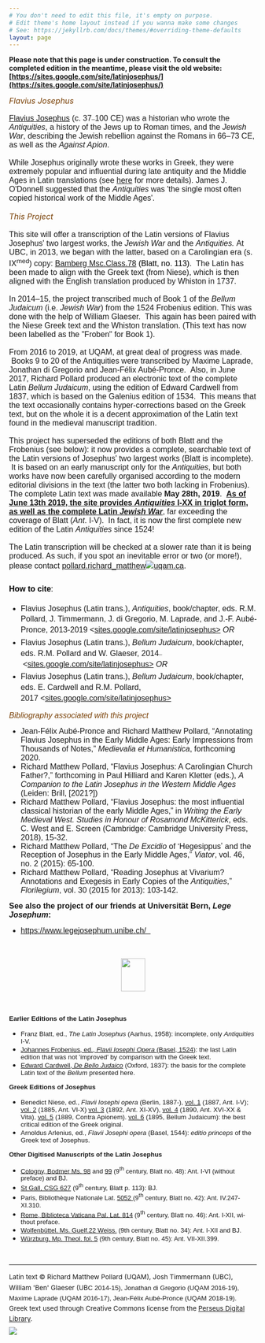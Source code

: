 ```yaml
---
# You don't need to edit this file, it's empty on purpose.
# Edit theme's home layout instead if you wanna make some changes
# See: https://jekyllrb.com/docs/themes/#overriding-theme-defaults
layout: page
---
```


**Please note that this page is under construction.  To consult the completed edition in the meantime, please visit the old website: [https://sites.google.com/site/latinjosephus/](https://sites.google.com/site/latinjosephus/)**

<div xmlns="https://www.w3.org/1999/xhtml" class="sites-layout-name-one-column-hf sites-layout-vbox"><div class="sites-layout-tile sites-tile-name-header"><div dir="ltr"><div><i><font color="#783f04" size="3">Flavius Josephus</font></i></div>
<div><br>
</div>
<div><font face="trebuchet ms, sans-serif" size="3"><a href="https://en.wikipedia.org/wiki/Josephus" target="_blank" rel="nofollow">Flavius Josephus</a> (c. 37</font><span style="font-family:Palatino Linotype,serif;background-color:transparent;font-size:10pt">–</span><span style="font-family:trebuchet ms,sans-serif;font-size:medium;background-color:transparent">100 CE) was a historian who wrote the <i>Antiquities</i>, a history of the Jews up to Roman times, and the <i>Jewish War</i>, describing&nbsp;</span><span style="background-color:transparent"><font face="trebuchet ms, sans-serif" size="3">the Jewish rebellion against the Romans in 66–73 CE, as well as the <i>Against Apion</i>.</font></span></div>
<div><span style="background-color:transparent"><font face="trebuchet ms, sans-serif" size="3"><br>
</font></span></div>
<div><span style="background-color:transparent"><font face="trebuchet ms, sans-serif" size="3">While Josephus originally wrote these works in Greek, they were extremely popular and influential during late antiquity and the Middle Ages in Latin translations&nbsp;(see <a href="https://sites.google.com/site/latinjosephus/background">here</a>&nbsp;for more details). James J. O'Donnell suggested that the <i>Antiquities </i>was '</font></span><span style="background-color:transparent"><font face="trebuchet ms, sans-serif" size="3">the single most often copied historical work of the Middle Ages'.</font></span></div>
<div><span style="background-color:transparent"><font face="trebuchet ms, sans-serif" size="3"><br>
</font></span></div>
<div><i><font color="#783f04" size="3">This Project</font></i></div>
<div><span style="background-color:transparent"><font face="trebuchet ms, sans-serif" size="3"><br>
</font></span></div>
<font face="trebuchet ms, sans-serif" size="3">This site will offer a transcription of the Latin versions of Flavius Josephus' two largest works, the <i>Jewish War&nbsp;</i>and the <i>Antiquities.</i>&nbsp;At UBC, in 2013, we began with the latter,&nbsp;based on a Carolingian era (s. IX<sup>med</sup>) copy:&nbsp;<span style="color:rgb(0,0,0)"><a href="https://bsbsbb.bsb.lrz.de/~db/0000/sbb00000114/images/" target="_blank" rel="nofollow">Bamberg Msc.Class.78</a><b>&nbsp;</b></span><span style="color:rgb(0,0,0)">(Blatt, no. 113)</span>. &nbsp;The Latin has been made to align with the Greek text (from Niese), which is then aligned with the English translation produced by Whiston in 1737.</font>
<div><font face="trebuchet ms, sans-serif" size="3"><br>
</font></div>
<div><font face="trebuchet ms, sans-serif" size="3">In 2014</font><span style="background-color:transparent"><font face="trebuchet ms, sans-serif" size="3">–15, the project transcribed much of Book 1 of the <i>Bellum Judaicum </i>(i.e. <i>Jewish War</i>) from the 1524 Frobenius edition. This was done with the help of William Glaeser. &nbsp;This again has been paired with the Niese Greek text and the Whiston translation. (This text has now been labelled as the "Froben" for Book 1).</font></span></div><div><span style="background-color:transparent"><font face="trebuchet ms, sans-serif" size="3"><br></font></span></div><div><span style="background-color:transparent"><font face="trebuchet ms, sans-serif" size="3">From 2016 to 2019, at UQAM, at great deal of progress was made. &nbsp;Books 9 to 20 of the Antiquities were transcribed by Maxime Laprade, Jonathan di Gregorio and Jean-Félix Aubé-Pronce. &nbsp;Also, in June 2017, Richard Pollard produced an electronic text of the complete Latin&nbsp;<i>Bellum Judaicum</i>, using the edition of Edward Cardwell from 1837, which is based on the Galenius edition of 1534. &nbsp;This means that the text occasionally contains hyper-corrections based on the Greek text, but on the whole it is a decent approximation of the Latin text found in the medieval manuscript tradition.</font></span></div>
<div><font face="trebuchet ms, sans-serif" size="3"><br>
</font><font face="trebuchet ms, sans-serif" size="3">This project has superseded the editions of both Blatt and the Frobenius (see below): it now provides a complete, searchable text of the Latin versions of Josephus' two largest works (Blatt is incomplete). &nbsp;It is based on an early manuscript only for the <i>Antiquities</i>, but both works have now been carefully organised according to the modern editorial divisions in the text (the latter two both lacking in Frobenius). The complete Latin text was made available <b>May 28th, 2019</b>.&nbsp;&nbsp;<b><u>As of June 13th 2019, the site provides&nbsp;<i>Antiquities </i>I-XX in triglot form, as well as the complete Latin&nbsp;<i>Jewish War</i></u></b>, far exceeding the coverage of Blatt (<i>Ant</i>. I-V).&nbsp; In fact, it is now the first complete new edition of the Latin&nbsp;<i>Antiquities </i>since 1524!<br>
<br>
The Latin transcription will be checked at a slower rate than it is being produced.  As such, if you spot an inevitable error or two (or more!), please contact&nbsp;</font><span style="background-color:transparent"><font face="trebuchet ms, sans-serif" size="3"><u>pollard.richard_matthew</u></font></span><u style="font-family:trebuchet ms,sans-serif;font-size:medium;background-color:transparent"><a href="https://sites.google.com/site/latinjosephus/home/at_symbol%5B1%5D.jpg?attredirects=0"><img border="0" src="https://sites.google.com/site/latinjosephus/_/rsrc/1373300820704/home/at_symbol%5B1%5D.jpg"></a></u><span style="font-size:10pt;background-color:transparent"><font face="trebuchet ms, sans-serif" size="3"><u>uqam.ca</u></font></span><span style="font-family:trebuchet ms,sans-serif;font-size:medium;background-color:transparent">.</span></div><div>
<div><b style="font-family:trebuchet ms,sans-serif;line-height:1.6;background-color:transparent"><font size="3"><br>
</font></b></div>
<div><font color="#000000" size="3"><b style="font-family:trebuchet ms,sans-serif;line-height:1.6;background-color:transparent">How to cite</b><span style="font-family:trebuchet ms,sans-serif;line-height:1.6;background-color:transparent">:</span></font></div>
<div><ul><li><font style="background-color:transparent"><span style="font-family:trebuchet ms,sans-serif;font-size:medium;line-height:1.6">Flavius Josephus (Latin trans.), </span><i style="font-family:trebuchet ms,sans-serif;font-size:medium;line-height:1.6">Antiquities</i><span style="line-height:1.6"><font face="trebuchet ms, sans-serif" size="3">, book/chapter, eds. R.M. Pollard, J. Timmermann, J. di Gregorio, M. Laprade, and J.-F. Aubé-Pronce, 2013-2019</font></span></font><font face="trebuchet ms, sans-serif" size="3" style="background-color:transparent"><span style="line-height:25.600000381469727px">&nbsp;</span><span style="line-height:1.6">&lt;</span><span style="line-height:21px"><u>sites.google.com/site/latinjosephus&gt;</u>&nbsp;<i>OR</i></span></font></li><li><font face="trebuchet ms, sans-serif" size="3" style="background-color:transparent"><span style="line-height:1.6">Flavius Josephus (Latin trans.),&nbsp;</span><span style="line-height:1.6"><i>Bellum Judaicum</i></span><span style="line-height:1.6">, book/chapter, eds. R.M. Pollard and W. Glaeser, 2014</span></font><span style="background-color:transparent;font-size:10pt;font-family:Palatino Linotype,serif">–</span><font face="trebuchet ms, sans-serif" size="3" style="background-color:transparent"><span style="line-height:25.6000003814697px">&nbsp;</span><span style="line-height:1.6">&lt;</span><span style="line-height:21px"><u>sites.google.com/site/latinjosephus&gt;</u>&nbsp;</span></font><i style="background-color:transparent;font-family:trebuchet ms,sans-serif;font-size:medium">OR</i></li><li><font face="trebuchet ms, sans-serif" size="3" style="background-color:transparent"><span style="line-height:1.6">Flavius Josephus (Latin trans.),&nbsp;</span><span style="line-height:1.6"><i>Bellum Judaicum</i></span><span style="line-height:1.6">, book/chapter, eds. E. Cardwell and R.M. Pollard, 2017</span></font><font face="trebuchet ms, sans-serif" size="3" style="background-color:transparent"><span style="line-height:25.6px">&nbsp;</span><span style="line-height:1.6">&lt;</span><span style="line-height:21px"><u>sites.google.com/site/latinjosephus&gt;</u></span></font></li></ul><div><font color="#783f04" face="trebuchet ms, sans-serif" size="3"><i>Bibliography associated with this project</i></font></div></div><div><ul><li><span style="font-family:trebuchet ms,sans-serif;font-size:16px">Jean-Félix Aubé-Pronce and Richard Matthew Pollard,&nbsp;</span><font face="trebuchet ms, sans-serif"><span style="font-size:16px">“Annotating Flavius Josephus in the Early Middle Ages: Early Impressions from Thousands of Notes,” <i>Medievalia et Humanistica</i>, forthcoming 2020.</span></font></li><li><span style="font-family:trebuchet ms,sans-serif;font-size:16px">Ric</span><font size="3"><span style="font-family:trebuchet ms,sans-serif">hard Matthe</span><font face="trebuchet ms, sans-serif">w Pollard,&nbsp;“</font></font><font face="trebuchet ms, sans-serif" size="3">Flavius Josephus: A Carolingian Church Father?,” forthcoming in Paul Hilliard and Karen Kletter (eds.), <i>A
Companion to the Latin Josephus in the Western Middle Ages</i> (Leiden: Brill, [2021?])&nbsp;</font></li><li><font face="trebuchet ms, sans-serif" size="3">Richard Matthew Pollard, “Flavius Josephus: the most influential classical historian of the early Middle Ages,” in&nbsp;<i>Writing the Early Medieval West. Studies in Honour of Rosamond McKitterick</i>, eds. C. West and E. Screen (Cambridge: Cambridge University Press, 2018), 15-32.</font></li><li><font face="trebuchet ms, sans-serif" size="3"><span style="line-height:107%">Richard Matthew Pollard,&nbsp;</span><span style="line-height:107%">“The <i>De Excidio</i> of ʻHegesippusʼ and the Reception of Josephus in the Early Middle Ages,” <i>Viator</i>, vol. 46, no. 2 (2015): 65-100.&nbsp;</span></font></li><li><font face="trebuchet ms, sans-serif" size="3"><span style="line-height:107%">Richard Matthew Pollard, “Reading Josephus at
Vivarium? Annotations and Exegesis in Early Copies of the <i>Antiquities</i>,” <i>Florilegium</i>,
vol. 30 (2015 for 2013): 103-142.&nbsp;</span></font></li></ul><div><font face="trebuchet ms, sans-serif" size="3"><b>See also the project of our friends at Universität Bern, <i>Lege Josephum</i>:</b></font></div></div><div><ul><li><font face="trebuchet ms, sans-serif" size="3"><a href="https://www.legejosephum.unibe.ch/" rel="nofollow">https://www.legejosephum.unibe.ch/&nbsp;&nbsp;</a></font></li></ul></div><div><br></div>
<div><font face="trebuchet ms, sans-serif"><br>
</font></div>
<div style="text-align:center"><font face="trebuchet ms, sans-serif">
<div style="display:block;text-align:center;margin-right:auto;margin-left:auto"><img border="0" height="67" src="https://sites.google.com/site/latinjosephus/_/rsrc/1431390464359/home/P%20-%20from%201513%20Liber%20Trium%20Virorum.jpg?height=67&amp;width=49" width="49"></div>
<br>
</font></div>
<div><font face="trebuchet ms, sans-serif"><br>
</font></div>
<div><font face="trebuchet ms, sans-serif"><br>
</font></div>
<div><b style="font-family:trebuchet ms,sans-serif;background-color:transparent;font-size:10pt">Earlier Editions of the Latin Josephus</b></div>
<div>
<ul><li><font face="trebuchet ms, sans-serif" style="background-color:transparent;font-size:10pt">Franz Blatt, ed.,&nbsp;</font><span style="background-color:transparent;font-size:10pt"><font face="trebuchet ms, sans-serif"><i>The Latin Josephus</i> (Aarhus, 1958): incomplete, only <i>Antiquities </i>I-V.</font></span></li>
<li><span style="background-color:transparent;font-size:10pt"><font face="trebuchet ms, sans-serif"><a href="https://books.google.ca/books?id=E_NCAAAAcAAJ&amp;pg=PA1" target="_blank">Johannes Frobenius, ed., <i>Flavii Iosephi Opera&nbsp;</i>(Basel, 1524)</a>: the last Latin edition that was not 'improved' by comparison with the Greek text.</font></span></li><li><span style="background-color:transparent;font-size:10pt"><font face="trebuchet ms, sans-serif"><a href="https://books.google.ca/books?id=zoENAAAAQAAJ&amp;lpg=PA395&amp;pg=PA1" target="_blank">Edward Cardwell, <i>De Bello Judaico</i></a>&nbsp;(Oxford, 1837): the basis for the complete Latin text of the <i>Bellum </i>presented here.</font></span></li></ul>
</div>
<div><b style="font-family:trebuchet ms,sans-serif;background-color:transparent;font-size:10pt">Greek Editions of Josephus</b></div>
<div>
<ul><li><span style="background-color:transparent;font-size:10pt;font-family:trebuchet ms,sans-serif">Benedict Niese, ed.,&nbsp;</span><i style="background-color:transparent;font-size:10pt;font-family:trebuchet ms,sans-serif">Flavii Iosephi opera</i><span style="background-color:transparent;font-size:10pt;font-family:trebuchet ms,sans-serif">&nbsp;(Berlin, 1887-),&nbsp;</span><a href="https://books.google.ca/books?id=mnBHAAAAYAAJ" style="background-color:transparent;font-size:10pt;font-family:trebuchet ms,sans-serif" target="_blank">vol. 1</a><span style="background-color:transparent;font-size:10pt;font-family:trebuchet ms,sans-serif">&nbsp;(1887, Ant. I-V); <a href="https://books.google.ca/books?id=EOoUAAAAQAAJ" target="_blank">vol. 2</a> (1885, Ant. VI-X)&nbsp;</span><a href="https://books.google.ca/books?id=KuoUAAAAQAAJ" style="background-color:transparent;font-size:10pt;font-family:trebuchet ms,sans-serif" target="_blank">vol. 3</a><span style="background-color:transparent;font-size:10pt;font-family:trebuchet ms,sans-serif">&nbsp;(1892, Ant. XI-XV),&nbsp;</span><a href="https://books.google.ca/books?id=W8diAAAAMAAJ" style="background-color:transparent;font-size:10pt;font-family:trebuchet ms,sans-serif" target="_blank">vol. 4</a><span style="background-color:transparent;font-size:10pt;font-family:trebuchet ms,sans-serif">&nbsp;(1890, Ant. XVI-XX &amp; Vita), <a href="https://books.google.ca/books?id=Y_AUAAAAQAAJ" target="_blank">vol. 5</a> (1889, Contra Apionem). <a href="https://books.google.ca/books?id=7d7fAAAAMAAJ&amp;pg=PA91" target="_blank">vol. 6</a> (1895, Bellum Judaicum): the best critical edition of the Greek original.</span></li>
<li><span style="background-color:transparent;font-size:10pt;font-family:trebuchet ms,sans-serif">Arnoldus Arlenius, ed.,&nbsp;</span><span style="background-color:transparent;font-size:10pt"><font face="trebuchet ms, sans-serif"><i>Flavii Josephi opera&nbsp;</i>(Basel, 1544): <i>editio princeps </i>of the Greek text of Josephus.</font></span></li></ul>
</div>
<div><b style="background-color:transparent;font-size:10pt"><font face="trebuchet ms, sans-serif" size="2">Other Digitised Manuscripts of the Latin Josephus</font></b></div>
<div>
<ul><li><a href="https://www.e-codices.unifr.ch/en/cb/0098" style="font-family:trebuchet ms,sans-serif;font-size:small;background-color:transparent" target="_blank" rel="nofollow">Cologny, Bodmer Ms. 98</a><span style="font-family:trebuchet ms,sans-serif;font-size:small;background-color:transparent">&nbsp;and </span><a href="https://www.e-codices.unifr.ch/en/list/one/cb/0099#tab_details" style="font-family:trebuchet ms,sans-serif;font-size:small;background-color:transparent" target="_blank" rel="nofollow">99</a><span style="font-family:trebuchet ms,sans-serif;font-size:small;background-color:transparent"> (9</span><sup style="font-family:trebuchet ms,sans-serif;background-color:transparent">th&nbsp;</sup><span style="font-family:trebuchet ms,sans-serif;font-size:small;background-color:transparent">century, Blatt no. 48): Ant. I-VI (without preface) and BJ.</span></li>
<li><font face="trebuchet ms, sans-serif" style="background-color:transparent;font-size:10pt"><a href="https://www.stgallplan.org/stgallmss/viewItem.do?ark=p21198-zz0026dh5s" target="_blank" rel="nofollow">St Gall, CSG 627</a>&nbsp;(</font><span style="background-color:transparent;font-size:small;font-family:trebuchet ms,sans-serif">9</span><sup style="background-color:transparent;font-family:trebuchet ms,sans-serif">th </sup><span style="background-color:transparent;font-size:10pt;font-family:trebuchet ms,sans-serif">century, Blatt p. 113): BJ.</span></li>
<li><span style="font-family:trebuchet ms,sans-serif;font-size:small;background-color:transparent">Paris, </span><span lang="FR-CA" style="font-family:trebuchet ms,sans-serif;font-size:small;background-color:transparent">Bibliothèque Nationale Lat. </span><a href="https://gallica.bnf.fr/ark:/12148/btv1b9067689z" style="font-family:trebuchet ms,sans-serif;font-size:small;background-color:transparent" rel="nofollow">5052 </a><span style="font-family:trebuchet ms,sans-serif;font-size:small;background-color:transparent">(9</span><sup style="font-family:trebuchet ms,sans-serif;background-color:transparent">th</sup><span style="font-family:trebuchet ms,sans-serif;font-size:small;background-color:transparent">
century, Blatt no. 42): Ant. IV.247-XI.310.</span></li>
<li><span lang="FR-CA" style="font-family:trebuchet ms,sans-serif;font-size:small;background-color:transparent"><a href="https://bibliotheca-laureshamensis-digital.de/bav/bav_pal_lat_814" target="_blank" rel="nofollow">Rome, Biblioteca Vaticana Pal. Lat. 814</a> (9</span><sup style="font-family:trebuchet ms,sans-serif;background-color:transparent">th</sup><span style="font-family:trebuchet ms,sans-serif;font-size:small;background-color:transparent"> </span><span lang="FR-CA" style="font-family:trebuchet ms,sans-serif;font-size:small;background-color:transparent">century, Blatt no. 46): Ant. I-XII, without preface.</span><span style="font-family:trebuchet ms,sans-serif;font-size:small;background-color:transparent">&nbsp;</span></li>
<li><a href="https://dbs.hab.de/mss/?list=ms&amp;id=22-weiss" style="font-family:trebuchet ms,sans-serif;font-size:small;background-color:transparent" target="_blank" rel="nofollow">Wolfenbüttel, Ms. Guelf.22 Weiss.</a><span style="font-family:trebuchet ms,sans-serif;font-size:small;background-color:transparent">&nbsp;(9th century, Blatt no. 34): Ant. I-XII and BJ.</span></li>
<li><a href="https://vb.uni-wuerzburg.de/ub/pageflip2.html?book=41667146&amp;page=2" style="font-family:trebuchet ms,sans-serif;font-size:small;background-color:transparent" target="_blank" rel="nofollow">Würzburg, Mp. Theol. fol. 5</a><span style="font-family:trebuchet ms,sans-serif;font-size:small;background-color:transparent"> (9th century, Blatt no. 45): Ant. VII-XII.399.</span></li></ul>
</div>
<div><br>
</div>
</div></div></div><div class="sites-layout-tile sites-tile-name-content-1"><div dir="ltr"><div><hr></div><div><span style="line-height:1.6;font-size:10pt">Latin text&nbsp;</span><span style="line-height:1.6;font-size:10pt">©</span><span style="line-height:1.6;font-size:10pt">&nbsp;Richard Matthew Pollard (UQAM), Josh Timmermann (UBC), William 'Ben' Glaeser (UB<font face="arial, sans-serif">C 2014-15), Jonathan di Gregorio (UQAM 2016-19), Maxime Laprade (UQAM 2016-17), Jean-Félix Aubé-Pronce (UQAM 2018-19)</font></span><font face="arial, sans-serif"><span style="font-size:10pt;line-height:1.6;background-color:transparent">.</span></font></div><div><span style="font-size:10pt;line-height:1.6">Greek text used through Creative Commons license from the&nbsp;</span><a href="https://www.perseus.tufts.edu/hopper/text?doc=Perseus:text:1999.01.0145" style="font-size:10pt;line-height:1.6" target="_blank" rel="nofollow">Perseus Digital Library</a><span style="font-size:10pt;line-height:1.6">.</span></div><img border="0" src="https://i.creativecommons.org/l/by-sa/3.0/us/88x31.png" style="font-size:10pt;display:block;margin-top:5px;margin-right:auto;margin-bottom:0px"><div><br></div></div></div><div class="sites-layout-tile sites-tile-name-footer sites-layout-empty-tile"><div dir="ltr"><br></div></div></div>
